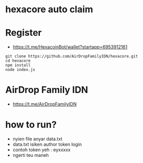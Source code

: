 # hexacore auto claim
# Register
- https://t.me/HexacoinBot/wallet?startapp=6953912161

```
git clone https://github.com/AirDropFamilyIDN/hexacore.git
cd hexacore
npm install
node index.js
```
# AirDrop Family IDN
- https://t.me/AirDropFamilyIDN

# how to run?
- nyien file anyar data.txt
- data.txt isiken author token login
- contoh token yeh : eyxxxxx
- ngerti teu maneh
